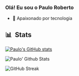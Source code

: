 ### Olá! Eu sou o Paulo Roberto

- 🔭 Apaixonado por tecnologia

## 📊 &nbsp;Stats

[![Paulo's GitHub stats](https://github-readme-stats.vercel.app/api?username=PauloRoberto2)](https://github.com/PauloRoberto2/github-readme-stats)

![Paulo' Github Stats](https://github-readme-stats.vercel.app/api?username=PauloRoberto2=contribs,prs&show_icons=true&bg_color=0d1116&title_color=ce09ec&text_color=a4aacb&icon_color=007ec6)

![GitHub Streak](https://github-readme-streak-stats.herokuapp.com/?user=PauloRoberto2&theme=dark&count_private=true&bg_color=0d1116&title_color=ce09ec&text_color=a4aacb&icon_color=007ec6)

